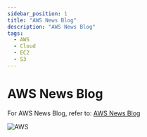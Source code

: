 ```yaml
---
sidebar_position: 1
title: "AWS News Blog"
description: "AWS News Blog"
tags:
  - AWS
  - Cloud
  - EC2
  - S3
---
```


# AWS News Blog

For AWS News Blog, refer to: [AWS News Blog](https://aws.amazon.com/blogs/aws/)

<div className="col col--6" style={{ textAlign: 'center' }}>
				<img src="https://blog.adobe.com/en/publish/2021/08/31/media_1649ebc3fbbce0df508081913819d491fc3f7c7a9.png?width=750&format=png&optimize=medium" alt="AWS" style={{ width: '100%' }} />
</div>